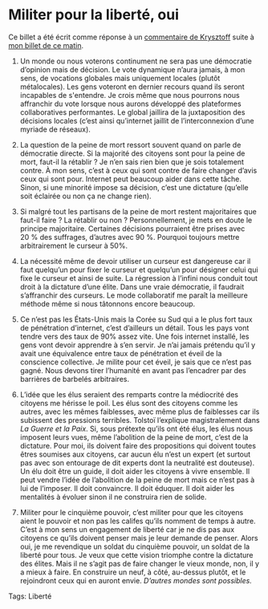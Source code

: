 # Militer pour la liberté, oui

Ce billet a été écrit comme réponse à un [commentaire de Krysztoff](http://blog.tcrouzet.com/2007/03/21/un-nouveau-pouvoir-oui-ou-non/#comment-14439) suite à [mon billet de ce matin](http://blog.tcrouzet.com/2007/03/21/un-nouveau-pouvoir-oui-ou-non/).

1. Un monde ou nous voterons continument ne sera pas une démocratie d’opinion mais de décision. Le vote dynamique n’aura jamais, à mon sens, de vocations globales mais uniquement locales (plutôt métalocales). Les gens voteront en dernier recours quand ils seront incapables de s'entendre. Je crois même que nous pourrons nous affranchir du vote lorsque nous aurons développé des plateformes collaboratives performantes. Le global jaillira de la juxtaposition des décisions locales (c’est ainsi qu’internet jaillit de l’interconnexion d’une myriade de réseaux).

2. La question de la peine de mort ressort souvent quand on parle de démocratie directe. Si la majorité des citoyens sont pour la peine de mort, faut-il la rétablir ? Je n’en sais rien bien que je sois totalement contre. À mon sens, c’est à ceux qui sont contre de faire changer d’avis ceux qui sont pour. Internet peut beaucoup aider dans cette tâche. Sinon, si une minorité impose sa décision, c’est une dictature (qu’elle soit éclairée ou non ça ne change rien).

3. Si malgré tout les partisans de la peine de mort restent majoritaires que faut-il faire ? La rétablir ou non ? Personnellement, je mets en doute le principe majoritaire. Certaines décisions pourraient être prises avec 20 % des suffrages, d’autres avec 90 %. Pourquoi toujours mettre arbitrairement le curseur à 50%.

4. La nécessité même de devoir utiliser un curseur est dangereuse car il faut quelqu’un pour fixer le curseur et quelqu’un pour désigner celui qui fixe le curseur et ainsi de suite. La régression à l’infini nous conduit tout droit à la dictature d’une élite. Dans une vraie démocratie, il faudrait s’affranchir des curseurs. Le mode collaboratif me paraît la meilleure méthode même si nous tâtonnons encore beaucoup.

5. Ce n’est pas les États-Unis mais la Corée su Sud qui a le plus fort taux de pénétration d’internet, c’est d’ailleurs un détail. Tous les pays vont tendre vers des taux de 90% assez vite. Une fois internet installé, les gens vont devoir apprendre à s’en servir. Je n’ai jamais prétendu qu’il y avait une équivalence entre taux de pénétration et éveil de la conscience collective. Je milite pour cet éveil, je sais que ce n’est pas gagné. Nous devons tirer l’humanité en avant pas l’encadrer par des barrières de barbelés arbitraires.

6. L’idée que les élus seraient des remparts contre la médiocrité des citoyens me hérisse le poil. Les élus sont des citoyens comme les autres, avec les mêmes faiblesses, avec même plus de faiblesses car ils subissent des pressions terribles. Tolstoï l’explique magistralement dans *La Guerre et la Paix*. Si, sous prétexte qu’ils ont été élus, les élus nous imposent leurs vues, même l’abolition de la peine de mort, c’est de la dictature. Pour moi, ils doivent faire des propositions qui doivent toutes êtres soumises aux citoyens, car aucun élu n’est un expert (et surtout pas avec son entourage de dit experts dont la neutralité est douteuse). Un élu doit être un guide, il doit aider les citoyens à vivre ensemble. Il peut vendre l’idée de l’abolition de la peine de mort mais ce n’est pas à lui de l’imposer. Il doit convaincre. Il doit éduquer. Il doit aider les mentalités à évoluer sinon il ne construira rien de solide.

7. Militer pour le cinquième pouvoir, c’est militer pour que les citoyens aient le pouvoir et non pas les califes qu’ils nomment de temps à autre. C’est à mon sens un engagement de liberté car je ne dis pas aux citoyens ce qu’ils doivent penser mais je leur demande de penser. Alors oui, je me revendique un soldat du cinquième pouvoir, un soldat de la liberté pour tous. Je veux que cette vision triomphe contre la dictature des élites. Mais il ne s’agit pas de faire changer le vieux monde, non, il y a mieux à faire. En construire un neuf, à côté, au-dessus plutôt, et le rejoindront ceux qui en auront envie. *D’autres mondes sont possibles.*

Tags: Liberté